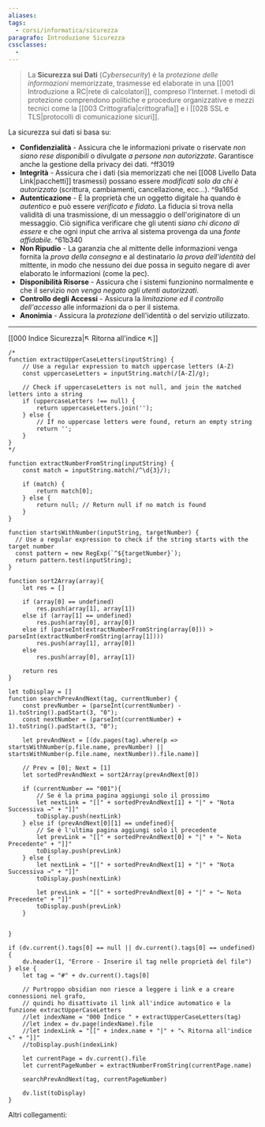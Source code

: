 ```yaml
---
aliases:
tags:
  - corsi/informatica/sicurezza
paragrafo: Introduzione Sicurezza
cssclasses:
  - 
---
```

>La **Sicurezza sui Dati** (*Cybersecurity*) è la *protezione delle informazioni* memorizzate, trasmesse ed elaborate in una [[001 Introduzione a RC|rete di calcolatori]], compreso l'Internet. 
>I metodi di protezione comprendono politiche e procedure organizzative e mezzi tecnici come la [[003 Crittografia|crittografia]] e i [[028 SSL e TLS|protocolli di comunicazione sicuri]].

La sicurezza sui dati si basa su:
- **Confidenzialità** - Assicura che le informazioni private o riservate *non siano rese disponibili* o divulgate *a persone non autorizzate*. Garantisce anche la gestione della privacy dei dati. ^ff3019
- **Integrità** - Assicura che i dati (sia memorizzati che nei [[008 Livello Data Link|pacchetti]] trasmessi) possano essere *modificati solo da chi è autorizzato* (scrittura, cambiamenti, cancellazione, ecc...). ^9a165d
- **Autenticazione** - È la proprietà che un oggetto digitale ha quando è *autentico* e può essere *verificato e fidato*. La fiducia si trova nella validità di una trasmissione, di un messaggio o dell'originatore di un messaggio. Ciò significa verificare che gli utenti *siano chi dicono di essere* e che ogni input che arriva al sistema provenga da una *fonte affidabile*. ^61b340
- **Non Ripudio** - La garanzia che al mittente delle informazioni venga fornita la *prova della consegna* e al destinatario *la prova dell'identità* del mittente, in modo che nessuno dei due possa in seguito negare di aver elaborato le informazioni (come la pec).
- **Disponibilità Risorse** - Assicura che i sistemi funzionino normalmente e che il servizio *non venga negato agli utenti autorizzati*.
- **Controllo degli Accessi** - Assicura la *limitazione ed il controllo dell'accesso* alle informazioni da o per il sistema.
- **Anonimia** - Assicura la *protezione* dell'identità o del servizio utilizzato.

___
[[000 Indice Sicurezza|↖ Ritorna all'indice ↖]]

```dataviewjs
/*
function extractUpperCaseLetters(inputString) {
	// Use a regular expression to match uppercase letters (A-Z)
	const uppercaseLetters = inputString.match(/[A-Z]/g);
	
	// Check if uppercaseLetters is not null, and join the matched letters into a string
	if (uppercaseLetters !== null) {
		return uppercaseLetters.join('');
	} else {
	    // If no uppercase letters were found, return an empty string
	    return '';
	}
}
*/

function extractNumberFromString(inputString) {
	const match = inputString.match(/^\d{3}/);
	
	if (match) {
		return match[0];
	} else {
		return null; // Return null if no match is found
	}
}

function startsWithNumber(inputString, targetNumber) {
  // Use a regular expression to check if the string starts with the target number
  const pattern = new RegExp(`^${targetNumber}`);
  return pattern.test(inputString);
}

function sort2Array(array){
	let res = []
	
	if (array[0] == undefined)
		res.push(array[1], array[1])
	else if (array[1] == undefined)
		res.push(array[0], array[0])
	else if (parseInt(extractNumberFromString(array[0])) > parseInt(extractNumberFromString(array[1])))
		res.push(array[1], array[0])
	else
		res.push(array[0], array[1])
	
	return res
}

let toDisplay = []
function searchPrevAndNext(tag, currentNumber) {
	const prevNumber = (parseInt(currentNumber) - 1).toString().padStart(3, "0");
	const nextNumber = (parseInt(currentNumber) + 1).toString().padStart(3, "0");
	
	let prevAndNext = [(dv.pages(tag).where(p => startsWithNumber(p.file.name, prevNumber) || startsWithNumber(p.file.name, nextNumber)).file.name)]
	
	// Prev = [0]; Next = [1]
	let sortedPrevAndNext = sort2Array(prevAndNext[0])
	
	if (currentNumber == "001"){ 
		// Se è la prima pagina aggiungi solo il prossimo
		let nextLink = "[[" + sortedPrevAndNext[1] + "|" + "Nota Successiva →" + "]]"
		toDisplay.push(nextLink)
	} else if (prevAndNext[0][1] == undefined){
		// Se è l'ultima pagina aggiungi solo il precedente
		let prevLink = "[[" + sortedPrevAndNext[0] + "|" + "← Nota Precedente" + "]]"
		toDisplay.push(prevLink)
	} else {
		let nextLink = "[[" + sortedPrevAndNext[1] + "|" + "Nota Successiva →" + "]]"
		toDisplay.push(nextLink)
		
		let prevLink = "[[" + sortedPrevAndNext[0] + "|" + "← Nota Precedente" + "]]"
		toDisplay.push(prevLink)
	}
	
	
}

if (dv.current().tags[0] == null || dv.current().tags[0] == undefined){
	dv.header(1, "Errore - Inserire il tag nelle proprietà del file")
} else {
	let tag = "#" + dv.current().tags[0]

	// Purtroppo obsidian non riesce a leggere i link e a creare connessioni nel grafo,
	// quindi ho disattivato il link all'indice automatico e la funzione extractUpperCaseLetters
	//let indexName = "000 Indice " + extractUpperCaseLetters(tag)
	//let index = dv.page(indexName).file
	//let indexLink = "[[" + index.name + "|" + "↖ Ritorna all'indice ↖" + "]]"
	//toDisplay.push(indexLink)
	
	let currentPage = dv.current().file
	let currentPageNumber = extractNumberFromString(currentPage.name)
	
	searchPrevAndNext(tag, currentPageNumber)
	
	dv.list(toDisplay)
}
```

Altri collegamenti: 